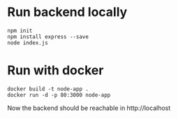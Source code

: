 # Run backend locally
```
npm init
npm install express --save
node index.js
```

# Run with docker
```
docker build -t node-app .
docker run -d -p 80:3000 node-app
```

Now the backend should be reachable in http://localhost